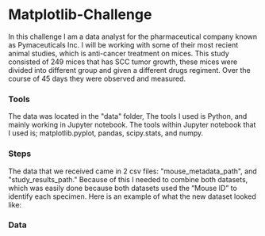 # Matplotlib-Challenge

In this challenge I am a data analyst for the pharmaceutical company known as Pymaceuticals Inc. I will be working with some of their most recient animal studies, which is anti-cancer treatment on mices. This study consisted of 249 mices that has SCC tumor growth, these mices were divided into different group and given a different drugs regiment. Over the course of 45 days they were observed and measured. 

### Tools
The data was located in the "data" folder, The tools I used is Python, and mainly working in Jupyter notebook. The tools within Jupyter notebook that I used is; matplotlib.pyplot, pandas, scipy.stats, and numpy.

### Steps
The data that we received came in 2 csv files: "mouse_metadata_path", and "study_results_path." Because of this I needed to combine both datasets, which was easily done because both datasets used the “Mouse ID” to identify each specimen. Here is an example of what the new dataset looked like: 


### Data
